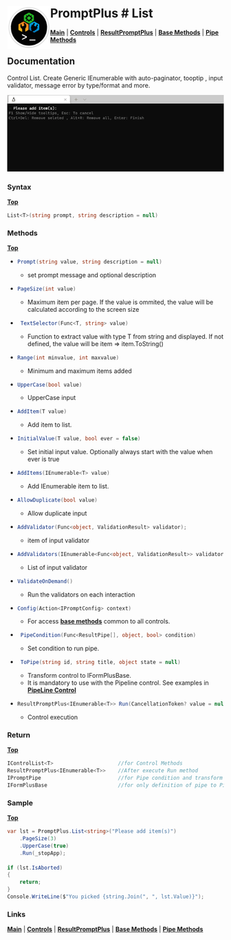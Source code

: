 # <img align="left" width="100" height="100" src="./images/icon.png"> PromptPlus # List
[**Main**](index.md#help) | 
[**Controls**](index.md#apis) |
[**ResultPromptPlus**](resultpromptplus) |
[**Base Methods**](basemethods) |
[**Pipe Methods**](pipemethods)

## Documentation
Control List. Create Generic IEnumerable with auto-paginator, tooptip , input validator, message error by type/format and more.

![](./images/List.gif)

### Syntax
[**Top**](#promptplus--list)

```csharp
List<T>(string prompt, string description = null)
````

### Methods
[**Top**](#promptplus--list)

- ```csharp
  Prompt(string value, string description = null)
  ``` 
  - set prompt message and optional description

- ```csharp
  PageSize(int value)
    ```
    - Maximum item per page. If the value is ommited, the value will be calculated according to the screen size 

- ```csharp
   TextSelector(Func<T, string> value)
    ```
    - Function to extract value with type T from string and displayed. If not defined, the value will be item => item.ToString()

- ```csharp
  Range(int minvalue, int maxvalue)
    ```
    - Minimum and maximum items added

- ```csharp
  UpperCase(bool value)
    ```
    - UpperCase input

- ```csharp
  AddItem(T value)
    ```
    - Add item to list.

- ```csharp
  InitialValue(T value, bool ever = false)
    ```
    - Set initial input value. Optionally always start with the value when ever is true

- ```csharp
  AddItems(IEnumerable<T> value)
    ```
    - Add IEnumerable item to list.

- ```csharp
  AllowDuplicate(bool value)
    ```
    - Allow duplicate input

- ```csharp
  AddValidator(Func<object, ValidationResult> validator);
  ``` 
    - item of input validator

- ```csharp
  AddValidators(IEnumerable<Func<object, ValidationResult>> validators)
  ``` 
    - List of input validator

- ```csharp
  ValidateOnDemand()
  ``` 
    - Run the validators on each interaction

- ```csharp
  Config(Action<IPromptConfig> context)
  ``` 
  - For access [**base methods**](basemethods) common to all controls.

- ```csharp
   PipeCondition(Func<ResultPipe[], object, bool> condition)
  ``` 
  - Set condition to run pipe.

- ```csharp
   ToPipe(string id, string title, object state = null)
  ``` 
  - Transform control to IFormPlusBase.
  - It is mandatory to use with the Pipeline control. See examples in [**PipeLine Control**](pipeline)

- ```csharp
  ResultPromptPlus<IEnumerable<T>> Run(CancellationToken? value = null)
  ``` 
	- Control execution

### Return
[**Top**](#promptplus--list)

```csharp
IControlList<T>                     //for Control Methods
ResultPromptPlus<IEnumerable<T>>    //After execute Run method
IPromptPipe                         //for Pipe condition and transform to IFormPlusBase 
IFormPlusBase                       //for only definition of pipe to Pipeline Control
```

### Sample
[**Top**](#promptplus--list)

```csharp
var lst = PromptPlus.List<string>("Please add item(s)")
    .PageSize(3)
    .UpperCase(true)
    .Run(_stopApp);

if (lst.IsAborted)
{
    return;
}
Console.WriteLine($"You picked {string.Join(", ", lst.Value)}");
```

### Links
[**Main**](index.md#help) | 
[**Controls**](index.md#apis) |
[**ResultPromptPlus**](resultpromptplus) |
[**Base Methods**](basemethods) |
[**Pipe Methods**](pipemethods)
